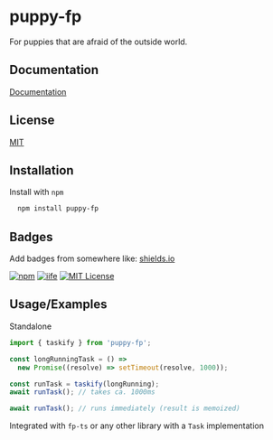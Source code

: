 # puppy-fp

For puppies that are afraid of the outside world.

## Documentation

[Documentation](http://dankreiger.github.io/puppy-fp)

## License

[MIT](https://choosealicense.com/licenses/mit/)

## Installation

Install with `npm`

```bash
  npm install puppy-fp
```

## Badges

Add badges from somewhere like: [shields.io](https://shields.io/)

[![npm](https://img.shields.io/badge/npm-gray?style=flat&logo=npm&link=https://www.npmjs.com/package/puppy-fp)](https://www.npmjs.com/package/puppy-fp)
[![iife](https://img.shields.io/badge/iife-gray?style=flat&logo=HTML5&link=unpkg.com/:package@:version/:file)](unpkg.com/puppy-fp)
[![MIT License](https://img.shields.io/badge/License-MIT-green.svg)](https://choosealicense.com/licenses/mit/)

## Usage/Examples

Standalone

```ts
import { taskify } from 'puppy-fp';

const longRunningTask = () =>
  new Promise((resolve) => setTimeout(resolve, 1000));

const runTask = taskify(longRunning);
await runTask(); // takes ca. 1000ms

await runTask(); // runs immediately (result is memoized)
```

Integrated with `fp-ts` or any other library with a `Task` implementation
